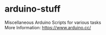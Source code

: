 # arduino-stuff
Miscellaneous Arduino Scripts for various tasks \
More Information: https://www.arduino.cc/
